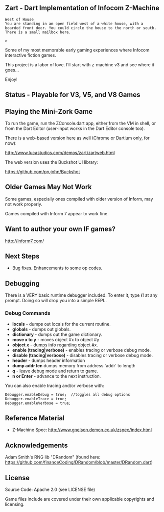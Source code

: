 ## Zart - Dart Implementation of Infocom Z-Machine ##
	West of House
	You are standing in an open field west of a white house, with a 
	boarded front door. You could circle the house to the north or south.
	There is a small mailbox here.

	>

Some of my most memorable early gaming experiences where Infocom interactive fiction games.

This project is a labor of love.  I'll start with z-machine v3 and see where it goes...
	
Enjoy!

## Status - Playable for V3, V5, and V8 Games ##

## Playing the Mini-Zork Game ##
To run the game, run the ZConsole.dart app, either from the VM in shell,
or from the Dart Editor (user-input works in the Dart Editor console too).

There is a web-based version here as well (Chrome or Dartium only, for now):

http://www.lucastudios.com/demos/zart/zartweb.html

The web version uses the Buckshot UI library:

https://github.com/prujohn/Buckshot

## Older Games May Not Work ##
Some games, especially ones compiled with older version of Inform, may not
work properly.

Games compiled with Inform 7 appear to work fine.

## Want to author your own IF games? ##
http://inform7.com/

## Next Steps ##
* Bug fixes.  Enhancements to some op codes.

## Debugging ##
There is a VERY basic runtime debugger included.  To enter it, type **/!** at any prompt.
Doing so will drop you into a simple REPL.

### Debug Commands ###
* **locals** - dumps out locals for the current routine.
* **globals** - dumps out globals.
* **dictionary** - dumps out the game dictionary.
* **move x to y** - moves object #x to object #y
* **object x** - dumps info regarding object #x.
* **enable (tracing|verbose)** - enables tracing or verbose debug mode.
* **disable (tracing|verbose)** - disables tracing or verbose debug mode.
* **header** - dumps header information
* **dump addr len** dumps memory from address 'addr' to length
* **q** - leave debug mode and return to game.
* **n or Enter** - advance to the next instruction.

You can also enable tracing and/or verbose with:

	Debugger.enableDebug = true;  //toggles all debug options
    Debugger.enableTrace = true;
    Debugger.enableVerbose = true;
    
## Reference Material ##
* Z-Machine Spec: http://www.gnelson.demon.co.uk/zspec/index.html

## Acknowledgements ##
Adam Smith's RNG lib "DRandom" (found here: https://github.com/financeCoding/DRandom/blob/master/DRandom.dart)

## License ##
Source Code: Apache 2.0 (see LICENSE file)

Game files include are covered under their own applicable copyrights 
and licensing.

